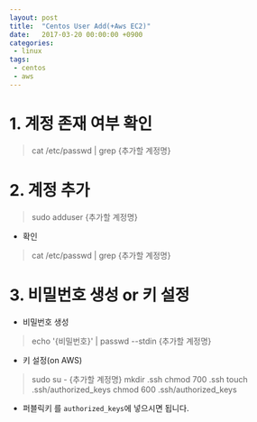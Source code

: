 ```yaml
---
layout: post
title:  "Centos User Add(+Aws EC2)"
date:   2017-03-20 00:00:00 +0900
categories:
 - linux
tags: 
 - centos
 - aws
---
```


# 1. 계정 존재 여부 확인

> cat /etc/passwd | grep {추가할 계정명}

# 2. 계정 추가

> sudo adduser {추가할 계정명}

- 확인

> cat /etc/passwd | grep {추가할 계정명}

# 3. 비밀번호 생성 or 키 설정
- 비밀번호 생성

> echo '{비밀번호}' | passwd --stdin {추가할 계정명}

- 키 설정(on AWS)

> sudo su - {추가할 계정명}
> mkdir .ssh
> chmod 700 .ssh
> touch .ssh/authorized_keys
> chmod 600 .ssh/authorized_keys

- 퍼블릭키 를 `authorized_keys`에 넣으시면 됩니다.



